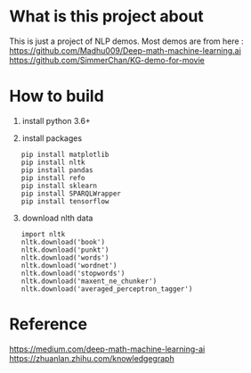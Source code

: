 What is this project about
=========
This is just a project of NLP demos. Most demos are from here :
https://github.com/Madhu009/Deep-math-machine-learning.ai
https://github.com/SimmerChan/KG-demo-for-movie

How to build
============
1. install python 3.6+

2. install packages

 ```shell
    pip install matplotlib
    pip install nltk
    pip install pandas
    pip install refo
    pip install sklearn
    pip install SPARQLWrapper
    pip install tensorflow
```

3. download nlth data
 ```shell
    import nltk
    nltk.download('book')
    nltk.download('punkt')
    nltk.download('words')
    nltk.download('wordnet')
    nltk.download('stopwords')
    nltk.download('maxent_ne_chunker')
    nltk.download('averaged_perceptron_tagger')
```

Reference
=========
https://medium.com/deep-math-machine-learning-ai
https://zhuanlan.zhihu.com/knowledgegraph
